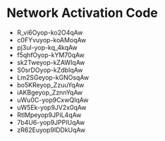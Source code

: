 # Network Activation Code
* R_vi6Oyop-ko2O4qAw
* c0FYvuyop-koAMoqAw
* pj3ul-yop-kq_4kqAw
* f5qhfOyop-kYM70qAw
* sk2Tweyop-kZAWIqAw
* S0srDOyop-kZdbIqAw
* Lm2SGeyop-kGNOsqAw
* bo5KReyop_ZzuuYqAw
* iAKBgeyop_ZznnYqAw
* uWu0C-yop9CxwQIqAw
* uW5Ek-yop9JV2x0qAw
* RtlMpeyop9JPiL4qAw
* 7b4U6-yop9JPPIUqAw
* zR62Euyop9IDDkUqAw